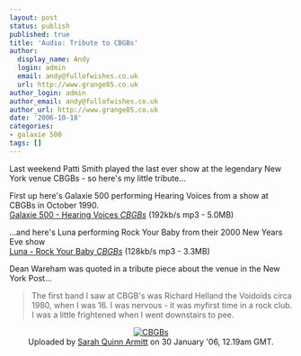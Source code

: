 ```yaml
---
layout: post
status: publish
published: true
title: 'Audio: Tribute to CBGBs'
author:
  display_name: Andy
  login: admin
  email: andy@fullofwishes.co.uk
  url: http://www.grange85.co.uk
author_login: admin
author_email: andy@fullofwishes.co.uk
author_url: http://www.grange85.co.uk
date: '2006-10-18'
categories:
- galaxie 500
tags: []
---
```

<p>Last weekend Patti Smith played the last ever show at the legendary New York venue CBGBs - so here's my little tribute...</p>
<p>First up here's Galaxie 500 performing Hearing Voices from a show at CBGBs in October 1990.<br/><a href="http://www.box.net/shared/lxxiezxdah">Galaxie 500 - Hearing Voices <em>CBGBs</em></a> (192kb/s mp3 - 5.0MB)</p>
<p>...and here's Luna performing Rock Your Baby from their 2000 New Years Eve show<br/><a href="http://www.box.net/shared/vopq5nc9hf">Luna - Rock Your Baby <em>CBGBs</em></a> (128kb/s mp3 - 3.3MB)</p>
<p>Dean Wareham was quoted in a tribute piece about the venue in the New York Post...<br />
<blockquote>The first band I saw at CBGB's was Richard Helland the Voidoids circa 1980, when I was 16. I was nervous - it was myfirst time in a rock club. I was a little frightened when I went downstairs to pee.</p></blockquote>
<div align="center"><a href="http://flickr.com/photos/sarahquinn/92830966/"><img src="https://static.flickr.com/16/92830966_ce5e93df02.jpg" alt="CBGBs"/></a><br/>Uploaded by <a href="http://flickr.com/photos/sarahquinn/">Sarah Quinn Armitt</a> on 30 January '06, 12.19am GMT.</div>
